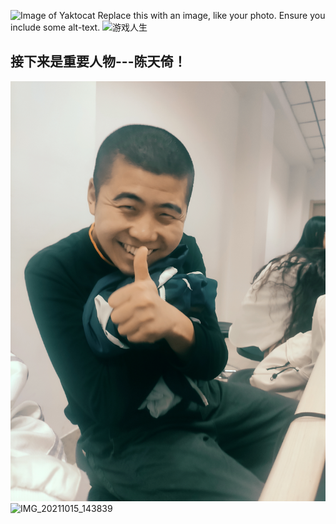 ![Image of Yaktocat](https://octodex.github.com/images/yaktocat.png)
Replace this with an image, like your photo. Ensure you include some alt-text.
![游戏人生](https://user-images.githubusercontent.com/93472087/139663876-684b4920-86ef-44f8-bfb5-3e999ec20cf2.png)
## 接下来是重要人物---陈天倚！

![Image of Yaktocat](https://github.com/Rainbowlight12138/markdown-portfolio/blob/84e03107179ebe1c187cc605aed42b212bf4f27c/IMG_20211015_143839.jpg)
![IMG_20211015_143839](https://user-images.githubusercontent.com/93472087/139680723-c5330a40-8d86-4620-ac21-3a7d90732627.jpg)
